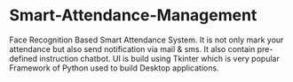 # Smart-Attendance-Management
Face Recognition Based Smart Attendance System. It is not only mark your attendance but also send notification via mail &amp; sms. It also contain pre-defined instruction chatbot. UI is build using Tkinter which is very popular Framework of Python used to build Desktop applications.
